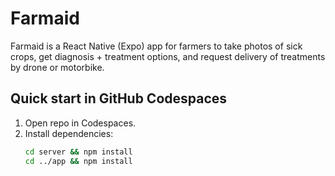 # Farmaid

Farmaid is a React Native (Expo) app for farmers to take photos of sick crops, get diagnosis + treatment options, and request delivery of treatments by drone or motorbike.

## Quick start in GitHub Codespaces

1. Open repo in Codespaces.
2. Install dependencies:
   ```bash
   cd server && npm install
   cd ../app && npm install
